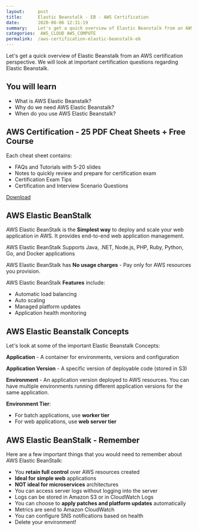 ```yaml
---
layout:     post
title:      Elastic Beanstalk - EB - AWS Certification
date:       2020-06-06 12:31:19
summary:    Let's get a quick overview of Elastic Beanstalk from an AWS certification perspective. We will look at important certification questions regarding Elastic Beanstalk. 
categories:  AWS_CLOUD AWS_COMPUTE
permalink:  /aws-certification-elastic-beanstalk-eb
---
```


Let's get a quick overview of Elastic Beanstalk from an AWS certification perspective. We will look at important certification questions regarding Elastic Beanstalk.

## You will learn
- What is AWS Elastic Beanstalk?
- Why do we need AWS Elastic Beanstalk?
- When do you use AWS Elastic Beanstalk?

## AWS Certification - 25 PDF Cheat Sheets + Free Course

Each cheat sheet contains:
- FAQs and Tutorials with 5-20 slides
- Notes to quickly review and prepare for certification exam
- Certification Exam Tips
- Certification and Interview Scenario Questions

<div>
 <a href="https://links.in28minutes.com/cloud-in28minutes-teachable-free-link" target="_blank" class="button instagram">Download</a>
</div>

## AWS Elastic BeanStalk
AWS Elastic BeanStalk is the **Simplest way** to deploy and scale your web application in AWS. It provides end-to-end web application management.

AWS Elastic BeanStalk Supports Java, .NET, Node.js, PHP, Ruby, Python, Go, and Docker applications

AWS Elastic BeanStalk has **No usage charges** - Pay only for AWS resources you provision.

AWS Elastic BeanStalk **Features** include:
- Automatic load balancing 
- Auto scaling
- Managed platform updates 
- Application health monitoring

## AWS Elastic Beanstalk Concepts

Let's look at some of the important Elastic Beanstalk Concepts:

**Application** - A container for environments, versions and configuration

**Application Version** - A specific version of deployable code (stored in S3)

**Environment** - An application version deployed to AWS resources. You can have multiple environments running different application versions for the same application.

**Environment Tier**:
- For batch applications, use **worker tier**
- For web applications, use **web server tier**

## AWS Elastic BeanStalk - Remember

Here are a few important things that you would need to remember about AWS Elastic BeanStalk:
- You **retain full control** over AWS resources created
- **Ideal for simple web** applications
- **NOT ideal for microservices** architectures
- You can access server logs without logging into the server
- Logs can be stored in Amazon S3 or in CloudWatch Logs
- You can choose to **apply patches and platform updates** automatically
- Metrics are send to Amazon CloudWatch
- You can configure SNS notifications based on health
- Delete your environment!
